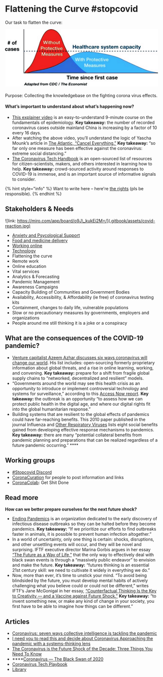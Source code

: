 # Flattening the Curve \#stopcovid

Our task to flatten the curve:

![](.gitbook/assets/image%20%281%29.png)

Purpose: Collecting the knowledgebase on the fighting corona virus effects. 

#### What’s important to understand about what’s happening now?

* [This explainer video](https://www.youtube.com/watch?v=Kas0tIxDvrg) is an easy-to-understand 9-minute course on the fundamentals of epidemiology. **Key takeaway:** the number of recorded coronavirus cases outside mainland China is increasing by a factor of 10 every 16 days.
* After watching the above video, you’ll understand the logic of Yascha Mounk’s article in [The Atlantic, “Cancel Everything.”](https://www.theatlantic.com/ideas/archive/2020/03/coronavirus-cancel-everything/607675/) **Key takeaway:** “so far only one measure has been effective against the coronavirus: extreme social distancing.”
* [The Coronavirus Tech Handbook](https://coronavirustechhandbook.com/) is an open-sourced list of resources for citizen-scientists, makers, and others interested in learning how to help. **Key takeaway:** crowd-sourced activity around responses to COVID-19 is immense, and is an important source of informative signals to consider.

{% hint style="info" %}
Want to write here – here're [the rights](https://app.gitbook.com/invite/dgov?invite=-M2JRBARwkcPd9AED8KT) \(pls be responsible\).
{% endhint %}

## Stakeholders & Needs

![link: https://miro.com/app/board/o9J\_kukEi2M=/](.gitbook/assets/covid-reaction.jpg)

* [Anxiety and Psycological Support](psychological-support.md)
* [Food and medicine delivery](food-and-medicine-supply-chains.md)
* [Working online](moving-events-online.md)
* [Technology](tech.md)
* Flattening the curve
* Remote work
* Online education
* Vital services
* Analytics & Forecasting
* Pandemic Management
* Awareness Campaigns
* Capacity Building of Communities and Government Bodies
* Availability, Accessibility, & Affordability \(ie free\) of coronavirus testing kits
* Containment, changes to daily life, vulnerable populations
* Slow or no precautionary measures by governments, employers and organizations
* People around me still thinking it is a joke or a conspiracy

## **What are the consequences of the COVID-19 pandemic?**

* [Venture capitalist Azeem Azhar discusses six ways coronavirus will change our world](https://www.exponentialview.co/p/-six-ways-coronavirus-will-change). His list includes: open-sourcing formerly proprietary information about global threats, and a rise in online learning, working, and convening. **Key takeaway:** prepare for a shift from fragile global supply chains to “networked, decentralized and resilient” models.
* “Governments around the world may see this health crisis as an opportunity to introduce or implement controversial technology and systems for surveillance,” according to this [Access Now report](https://www.accessnow.org/protect-digital-rights-promote-public-health-towards-a-better-coronavirus-response/). **Key takeaway:** the outbreak is an opportunity “to assess how we can protect public health in the digital age, and where our digital rights fit into the global humanitarian response.”
* Building systems that are resilient to the global effects of pandemics could have far-reaching benefits. This 2010 paper published in the journal Influenza and [Other Respiratory Viruses](https://www.ncbi.nlm.nih.gov/pmc/articles/PMC4941659/) lists eight social benefits gained from developing effective response mechanisms to pandemics. **Key takeaway:** there are many “potential collateral benefits from pandemic planning and preparations that can be realized regardless of a future pandemic occurring.” ****



## Working groups

* [\#Stopcovid Discord](https://discord.gg/rs8Jyg)
* [CoronaCuration](https://t.me/joinchat/KFwHIRhxdvdjrA9y2_EyUw) for people to post information and links
* [CoronaColab](https://t.me/joinchat/KFwHIRnRj6KrH6Q5D8hZkw): Get Shit Done

## Read more

**How can we better prepare ourselves for the next future shock?**

* [Ending Pandemics](https://endingpandemics.org/) is an organization dedicated to the early discovery of infectious disease outbreaks so they can be halted before they become pandemics. **Key takeaway:** “If we prioritize our efforts to find outbreaks faster in animals, it is possible to prevent human infection altogether.”
* In a world of uncertainty, only one thing is certain: shocks, disruptions, and other unsettling events will occur, and they will be novel and surprising. IFTF executive director Marina Gorbis argues in her essay [“The Future as a Way of Life,”](https://medium.com/@mgorbis/the-future-as-a-way-of-life-4bc314ec97de) that the only way to effectively deal with black swan events is through a “massively public endeavor” to envision and make the future. **Key takeaway:** “futures thinking is an essential 21st century skill: we need to cultivate it widely in everything we do.”
* Now, more than ever, it’s time to unstick your mind. “To avoid being blindsided by the future, you must develop mental habits of actively challenging what you believe could or could not be different,” writes IFTF’s Jane McGonigal in her essay, [“Counterfactual Thinking Is the Key to Creativity — and a Vaccine against Future Shock.”](https://medium.com/institute-for-the-future/counterfactual-thinking-is-the-key-to-creativity-and-a-vaccine-against-future-shock-9774a111b996) **Key takeaway:** “to invent something new, or make any kind of change in your society, you first have to be able to imagine how things can be different.”

## Articles

* [Coronavirus: seven ways collective intelligence is tackling the pandemic](https://theconversation.com/coronavirus-seven-ways-collective-intelligence-is-tackling-the-pandemic-133553)
* [I need you to read this and decide about Coronavirus Approaching the pandemic with a systems-thinking lens](https://medium.com/@phoebetickell/i-need-you-to-read-this-and-decide-about-coronavirus-6dd184745b33)
* [The Coronavirus is the Future Shock of the Decade: Three Things You Need To Know](https://mailchi.mp/iftf/news-from-the-future-issue-1478053?e=76e445d5a7)
* \*\*\*\*[Coronavirus — The Black Swan of 2020](https://angel.co/re/story/13514)
* [Coronavirus Tech Playbook](https://coronavirustechhandbook.com/)
* [Library](https://coronavirustechhandbook.com/communities)





